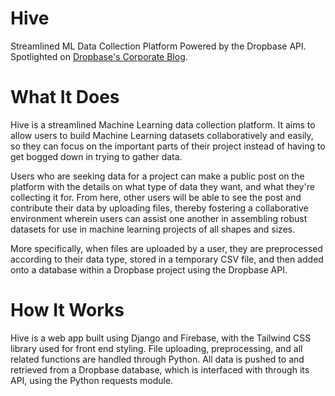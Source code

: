 # Hive
Streamlined ML Data Collection Platform Powered by the Dropbase API. Spotlighted on [Dropbase's Corporate Blog](https://www.dropbase.io/post/hack-the-north-spotlights-dropstats-crowd-data-hive-vacalert).

# What It Does
Hive is a streamlined Machine Learning data collection platform. It aims to allow users to build Machine Learning datasets collaboratively and easily, so they can focus on the important parts of their project instead of having to get bogged down in trying to gather data. 

Users who are seeking data for a project can make a public post on the platform with the details on what type of data they want, and what they're collecting it for. From here, other users will be able to see the post and contribute their data by uploading files, thereby fostering a collaborative environment wherein users can assist one another in assembling robust datasets for use in machine learning projects of all shapes and sizes.

More specifically, when files are uploaded by a user, they are preprocessed according to their data type, stored in a temporary CSV file, and then added onto a database within a Dropbase project using the Dropbase API.

# How It Works 
Hive is a web app built using Django and Firebase, with the Tailwind CSS library used for front end styling. File uploading, preprocessing, and all related functions are handled through Python. All data is pushed to and retrieved from a Dropbase database, which is interfaced with through its API, using the Python requests module.
